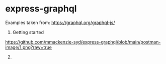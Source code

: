 # express-graphql

Examples taken from: https://graphql.org/graphql-js/

1. Getting started

https://github.com/mmackenzie-syd/express-graphql/blob/main/postman-image/1.png?raw=true

2. 